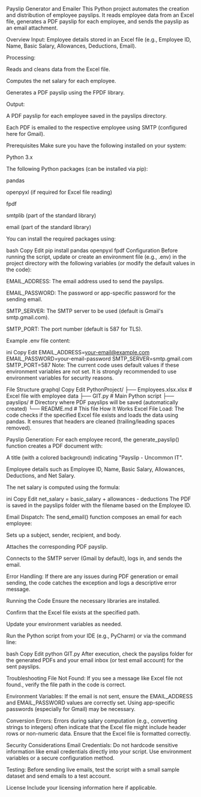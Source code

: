 Payslip Generator and Emailer
This Python project automates the creation and distribution of employee payslips. It reads employee data from an Excel file, generates a PDF payslip for each employee, and sends the payslip as an email attachment.

Overview
Input: Employee details stored in an Excel file (e.g., Employee ID, Name, Basic Salary, Allowances, Deductions, Email).

Processing:

Reads and cleans data from the Excel file.

Computes the net salary for each employee.

Generates a PDF payslip using the FPDF library.

Output:

A PDF payslip for each employee saved in the payslips directory.

Each PDF is emailed to the respective employee using SMTP (configured here for Gmail).

Prerequisites
Make sure you have the following installed on your system:

Python 3.x

The following Python packages (can be installed via pip):

pandas

openpyxl (if required for Excel file reading)

fpdf

smtplib (part of the standard library)

email (part of the standard library)

You can install the required packages using:

bash
Copy
Edit
pip install pandas openpyxl fpdf
Configuration
Before running the script, update or create an environment file (e.g., .env) in the project directory with the following variables (or modify the default values in the code):

EMAIL_ADDRESS: The email address used to send the payslips.

EMAIL_PASSWORD: The password or app-specific password for the sending email.

SMTP_SERVER: The SMTP server to be used (default is Gmail's smtp.gmail.com).

SMTP_PORT: The port number (default is 587 for TLS).

Example .env file content:

ini
Copy
Edit
EMAIL_ADDRESS=your-email@example.com
EMAIL_PASSWORD=your-email-password
SMTP_SERVER=smtp.gmail.com
SMTP_PORT=587
Note: The current code uses default values if these environment variables are not set. It is strongly recommended to use environment variables for security reasons.

File Structure
graphql
Copy
Edit
PythonProject/
├── Employees.xlsx.xlsx   # Excel file with employee data
├── GIT.py                # Main Python script
├── payslips/             # Directory where PDF payslips will be saved (automatically created)
└── README.md             # This file
How It Works
Excel File Load:
The code checks if the specified Excel file exists and loads the data using pandas. It ensures that headers are cleaned (trailing/leading spaces removed).

Payslip Generation:
For each employee record, the generate_payslip() function creates a PDF document with:

A title (with a colored background) indicating "Payslip - Uncommon IT".

Employee details such as Employee ID, Name, Basic Salary, Allowances, Deductions, and Net Salary.

The net salary is computed using the formula:

ini
Copy
Edit
net_salary = basic_salary + allowances - deductions
The PDF is saved in the payslips folder with the filename based on the Employee ID.

Email Dispatch:
The send_email() function composes an email for each employee:

Sets up a subject, sender, recipient, and body.

Attaches the corresponding PDF payslip.

Connects to the SMTP server (Gmail by default), logs in, and sends the email.

Error Handling:
If there are any issues during PDF generation or email sending, the code catches the exception and logs a descriptive error message.

Running the Code
Ensure the necessary libraries are installed.

Confirm that the Excel file exists at the specified path.

Update your environment variables as needed.

Run the Python script from your IDE (e.g., PyCharm) or via the command line:

bash
Copy
Edit
python GIT.py
After execution, check the payslips folder for the generated PDFs and your email inbox (or test email account) for the sent payslips.

Troubleshooting
File Not Found:
If you see a message like Excel file not found., verify the file path in the code is correct.

Environment Variables:
If the email is not sent, ensure the EMAIL_ADDRESS and EMAIL_PASSWORD values are correctly set. Using app-specific passwords (especially for Gmail) may be necessary.

Conversion Errors:
Errors during salary computation (e.g., converting strings to integers) often indicate that the Excel file might include header rows or non-numeric data. Ensure that the Excel file is formatted correctly.

Security Considerations
Email Credentials:
Do not hardcode sensitive information like email credentials directly into your script. Use environment variables or a secure configuration method.

Testing:
Before sending live emails, test the script with a small sample dataset and send emails to a test account.

License
Include your licensing information here if applicable.

